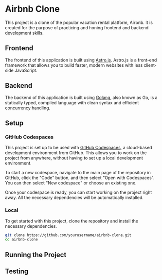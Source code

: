 # Airbnb Clone

This project is a clone of the popular vacation rental platform, Airbnb. It is created for the purpose of practicing and honing frontend and backend development skills.

## Frontend

The frontend of this application is built using [Astro.js](https://astro.build/). Astro.js is a front-end framework that allows you to build faster, modern websites with less client-side JavaScript.

## Backend

The backend of this application is built using [Golang](https://golang.org/), also known as Go, is a statically typed, compiled language with clean syntax and efficient concurrency handling.

## Setup

### GitHub Codespaces

This project is set up to be used with [GitHub Codespaces](https://github.com/features/codespaces), a cloud-based development environment from GitHub. This allows you to work on the project from anywhere, without having to set up a local development environment.

To start a new codespace, navigate to the main page of the repository in GitHub, click the "Code" button, and then select "Open with Codespaces". You can then select "New codespace" or choose an existing one.

Once your codespace is ready, you can start working on the project right away. All the necessary dependencies will be automatically installed.

### Local

To get started with this project, clone the repository and install the necessary dependencies.

```bash
git clone https://github.com/yourusername/airbnb-clone.git
cd airbnb-clone
```

## Running the Project

## Testing
